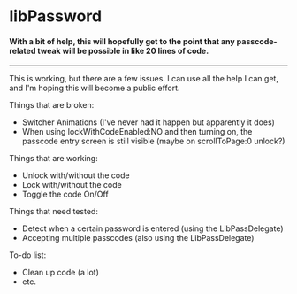 libPassword
===========
#### With a bit of help, this will hopefully get to the point that any passcode-related tweak will be possible in like 20 lines of code.
----------  

This is working, but there are a few issues. I can use all the help I can get, and I'm hoping this will become a public effort.

Things that are broken:

  - Switcher Animations (I've never had it happen but apparently it does)
  - When using lockWithCodeEnabled:NO and then turning on, the passcode entry screen is still visible (maybe on scrollToPage:0 unlock?)

Things that are working:

  - Unlock with/without the code
  - Lock with/without the code
  - Toggle the code On/Off

Things that need tested:

  - Detect when a certain password is entered (using the LibPassDelegate)
  - Accepting multiple passcodes (also using the LibPassDelegate)

To-do list:

  - Clean up code (a lot)
  - etc.

  
